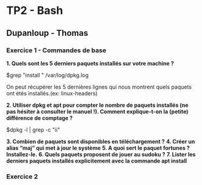 # TP2 - Bash
## Dupanloup - Thomas

### Exercice 1 - Commandes de base

__1. Quels sont les 5 derniers paquets installés sur votre machine ?__

$grep "install " /var/log/dpkg.log

On peut récupérer les 5 dernières lignes qui nous montrent quels paquets ont étés installés.(ex: linux-headers)

__2. Utiliser dpkg et apt pour compter le nombre de paquets installés (ne pas hésiter à consulter le manuel !).
Comment explique-t-on la (petite) différence de comptage ?__

$dpkg -l | grep -c "ii"

__3. Combien de paquets sont disponibles en téléchargement ?__
__4. Créer un alias “maj” qui met à jour le système__
__5. A quoi sert le paquet fortunes ? Installez-le.__
__6. Quels paquets proposent de jouer au sudoku ?__
__7. Lister les derniers paquets installés explicitement avec la commande apt install__


### Exercice 2
